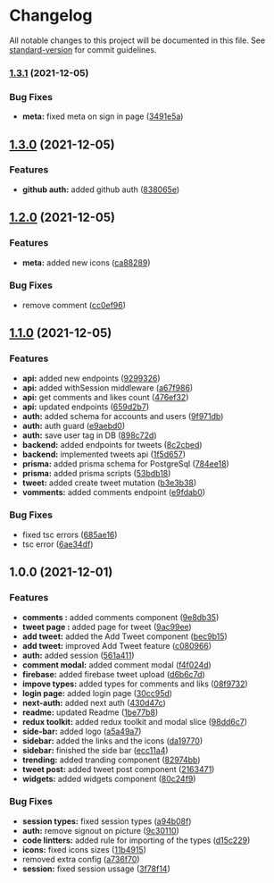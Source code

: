 # Changelog

All notable changes to this project will be documented in this file. See [standard-version](https://github.com/conventional-changelog/standard-version) for commit guidelines.

### [1.3.1](https://github.com/RazvanRauta/twitter-clone/compare/v1.3.0...v1.3.1) (2021-12-05)


### Bug Fixes

* **meta:** fixed meta on sign in page ([3491e5a](https://github.com/RazvanRauta/twitter-clone/commit/3491e5aa08fab1a6f3535164de74e9ef9375c98c))

## [1.3.0](https://github.com/RazvanRauta/twitter-clone/compare/v1.2.0...v1.3.0) (2021-12-05)


### Features

* **github auth:** added github auth ([838065e](https://github.com/RazvanRauta/twitter-clone/commit/838065e2ca0d0963caf4d7703249fd57263f7de9))

## [1.2.0](https://github.com/RazvanRauta/twitter-clone/compare/v1.1.0...v1.2.0) (2021-12-05)


### Features

* **meta:** added new icons ([ca88289](https://github.com/RazvanRauta/twitter-clone/commit/ca88289c0e1d59b4da24ddbce3d5616a76d59dde))


### Bug Fixes

* remove comment ([cc0ef96](https://github.com/RazvanRauta/twitter-clone/commit/cc0ef96e546ab598565b6a30b1703eddf2c063a4))

## [1.1.0](https://github.com/RazvanRauta/twitter-clone/compare/v1.0.0...v1.1.0) (2021-12-05)


### Features

* **api:** added new endpoints ([9299326](https://github.com/RazvanRauta/twitter-clone/commit/9299326db6d50e04b126631d01994c13305a6604))
* **api:** added withSession middleware ([a67f986](https://github.com/RazvanRauta/twitter-clone/commit/a67f986478ad547916fb953b8da99a50f028442d))
* **api:** get comments and likes count ([476ef32](https://github.com/RazvanRauta/twitter-clone/commit/476ef323e9f0c9d32328a8caa8030771904da375))
* **api:** updated endpoints ([659d2b7](https://github.com/RazvanRauta/twitter-clone/commit/659d2b717efde26563d8d723fcd3cf40386681ca))
* **auth:** added schema for accounts and users ([9f971db](https://github.com/RazvanRauta/twitter-clone/commit/9f971db5621dd198158db11ccb973f4734157633))
* **auth:** auth guard ([e9aebd0](https://github.com/RazvanRauta/twitter-clone/commit/e9aebd0587f5ce4018c93e34474fab460d83ad5b))
* **auth:** save user tag in DB ([898c72d](https://github.com/RazvanRauta/twitter-clone/commit/898c72d607f5181e65a34889e200c136edecee38))
* **backend:** added endpoints for tweets ([8c2cbed](https://github.com/RazvanRauta/twitter-clone/commit/8c2cbed0deb760963901b8d9b645ace1518061f1))
* **backend:** implemented tweets api ([1f5d657](https://github.com/RazvanRauta/twitter-clone/commit/1f5d6572322433c520ed9603ea8a6d1c105936fc))
* **prisma:** added prisma schema for PostgreSql ([784ee18](https://github.com/RazvanRauta/twitter-clone/commit/784ee185f14dc348f6c36ce0e58c1bce0101179d))
* **prisma:** added prisma scripts ([53bdb18](https://github.com/RazvanRauta/twitter-clone/commit/53bdb187b12b3e3fd93586ded95bcb895a407e8d))
* **tweet:** added create tweet mutation ([b3e3b38](https://github.com/RazvanRauta/twitter-clone/commit/b3e3b383ccdd5d2321202fe804b7cb10298706f6))
* **vomments:** added comments endpoint ([e9fdab0](https://github.com/RazvanRauta/twitter-clone/commit/e9fdab034b5626791d99dd0147b726fd313bc6fd))


### Bug Fixes

* fixed tsc errors ([685ae16](https://github.com/RazvanRauta/twitter-clone/commit/685ae16f5ecdf6b5d3147a7620bb1f7ae058f8bc))
* tsc error ([6ae34df](https://github.com/RazvanRauta/twitter-clone/commit/6ae34df7040e698792d4c6d144896a02debc9cc3))

## 1.0.0 (2021-12-01)

### Features

* **comments :** added comments component ([9e8db35](https://github.com/RazvanRauta/twitter-clone/commit/9e8db35f81ccdad846576a96879c94a32c925e71))
* **tweet page :** added page for tweet ([9ac99ee](https://github.com/RazvanRauta/twitter-clone/commit/9ac99ee0335af4e920cbb6f7393195fc753c2d53))
* **add tweet:** added the Add Tweet component ([bec9b15](https://github.com/RazvanRauta/twitter-clone/commit/bec9b15b331f3856718e3f97a673521f0ab6dff8))
* **add tweet:** improved Add Tweet feature ([c080966](https://github.com/RazvanRauta/twitter-clone/commit/c0809667caac3e139f6a30b23b39ecb8a069e318))
* **auth:** added session ([561a411](https://github.com/RazvanRauta/twitter-clone/commit/561a411917e0bee71a93e70b730567a00cbaef2b))
* **comment modal:** added comment modal ([f4f024d](https://github.com/RazvanRauta/twitter-clone/commit/f4f024d7e749ce0f95e19587cdda6ea248cada7c))
* **firebase:** added firebase tweet upload ([d6b6c7d](https://github.com/RazvanRauta/twitter-clone/commit/d6b6c7d01df66c5f9689ef781b407c1f83d10b00))
* **impove types:** added types for comments and liks ([08f9732](https://github.com/RazvanRauta/twitter-clone/commit/08f9732ff3dfe44c83ab21f1102a1f448bbb794e))
* **login page:** added login page ([30cc95d](https://github.com/RazvanRauta/twitter-clone/commit/30cc95dd82aad5f08d65bcc7b4245f51b72acb3f))
* **next-auth:** added next auth ([430d47c](https://github.com/RazvanRauta/twitter-clone/commit/430d47ca8664ed7fbb0f503e51d45f0f76989043))
* **readme:** updated Readme ([1be77b8](https://github.com/RazvanRauta/twitter-clone/commit/1be77b856c0f773f72d1f73f6db705ad283606d3))
* **redux toolkit:** added redux toolkit and modal slice ([98dd6c7](https://github.com/RazvanRauta/twitter-clone/commit/98dd6c797dd7b635b41fbda3ddf90b0d554271cb))
* **side-bar:** added logo ([a5a49a7](https://github.com/RazvanRauta/twitter-clone/commit/a5a49a7dc0cb309b1b0486a3116adc80fef35fd3))
* **sidebar:** added the links and the icons ([da19770](https://github.com/RazvanRauta/twitter-clone/commit/da19770ddc7cb810b98d5179c59f5638d18c18dd))
* **sidebar:** finished the side bar ([ecc11a4](https://github.com/RazvanRauta/twitter-clone/commit/ecc11a4827e41f2fe8783d83dd5b8a21fe0d9e19))
* **trending:** added tranding component ([82974bb](https://github.com/RazvanRauta/twitter-clone/commit/82974bbc151c80e25f38073f9db364d6393f424d))
* **tweet post:** added tweet post component ([2163471](https://github.com/RazvanRauta/twitter-clone/commit/2163471639ac354eca346828137e10afac9f1444))
* **widgets:** added widgets component ([80c24f9](https://github.com/RazvanRauta/twitter-clone/commit/80c24f97bead92d65be60874b8a3229454fc4fe2))

### Bug Fixes

* **session types:** fixed session types ([a94b08f](https://github.com/RazvanRauta/twitter-clone/commit/a94b08f02c2d04a6dc6af9da5323f31e5dd2175a))
* **auth:** remove signout on picture ([9c30110](https://github.com/RazvanRauta/twitter-clone/commit/9c3011051329e16bf390e2518b842a5c755927d7))
* **code lintters:** added rule for importing of the types ([d15c229](https://github.com/RazvanRauta/twitter-clone/commit/d15c229dbb97dcdc7357ea5cee15e51ca44fd66f))
* **icons:** fixed icons sizes ([11b4915](https://github.com/RazvanRauta/twitter-clone/commit/11b49151ec0bc5589a36dbfee00909868b5d372c))
* removed extra config ([a736f70](https://github.com/RazvanRauta/twitter-clone/commit/a736f70b90a13422f4edb28d7ce18f37d199fe9d))
* **session:** fixed session ussage ([3f78f14](https://github.com/RazvanRauta/twitter-clone/commit/3f78f1440221b22fea0a7e12327271827613360e))
